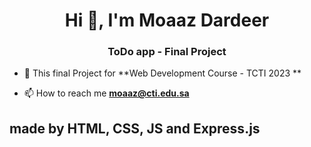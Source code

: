 <h1 align="center">Hi 👋, I'm Moaaz Dardeer</h1>
<h3 align="center">ToDo app - Final Project</h3>

- 🌱 This final Project for **Web Development Course - TCTI 2023 **

- 📫 How to reach me **moaaz@cti.edu.sa**

<h2>made by HTML, CSS, JS and Express.js</h2>
